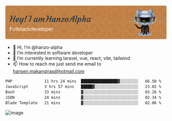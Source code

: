 ![Header](./github-header-image.png)

- 👋 Hi, I’m @hanzo-alpha
- 👀 I’m interested in software developer
- 🌱 I’m currently learning laravel, vue, react, vite, tailwind
- 📫 How to reach me just send me email to hansen.makangiras@hotmail.com 

<!---
hanzo-alpha/hanzo-alpha is a ✨ special ✨ repository because its `README.md` (this file) appears on your GitHub profile.
You can click the Preview link to take a look at your changes.
--->

<!--START_SECTION:waka-->

```txt
PHP              11 hrs 24 mins  ████████████████▓░░░░░░░░   66.50 %
JavaScript       3 hrs 57 mins   █████▓░░░░░░░░░░░░░░░░░░░   23.02 %
Bash             33 mins         ▓░░░░░░░░░░░░░░░░░░░░░░░░   03.26 %
JSON             24 mins         ▓░░░░░░░░░░░░░░░░░░░░░░░░   02.34 %
Blade Template   21 mins         ▓░░░░░░░░░░░░░░░░░░░░░░░░   02.06 %
```

<!--END_SECTION:waka-->

![image](https://github.com/hanzo-alpha/hanzo-alpha/assets/111342797/c4bd2977-6123-4017-8652-6e166259b484)

